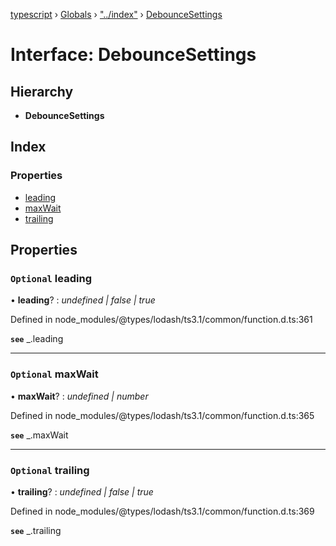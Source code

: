 [typescript](../README.md) › [Globals](../globals.md) › ["../index"](../modules/____index_.md) › [DebounceSettings](____index_.debouncesettings.md)

# Interface: DebounceSettings

## Hierarchy

* **DebounceSettings**

## Index

### Properties

* [leading](____index_.debouncesettings.md#optional-leading)
* [maxWait](____index_.debouncesettings.md#optional-maxwait)
* [trailing](____index_.debouncesettings.md#optional-trailing)

## Properties

### `Optional` leading

• **leading**? : *undefined | false | true*

Defined in node_modules/@types/lodash/ts3.1/common/function.d.ts:361

**`see`** _.leading

___

### `Optional` maxWait

• **maxWait**? : *undefined | number*

Defined in node_modules/@types/lodash/ts3.1/common/function.d.ts:365

**`see`** _.maxWait

___

### `Optional` trailing

• **trailing**? : *undefined | false | true*

Defined in node_modules/@types/lodash/ts3.1/common/function.d.ts:369

**`see`** _.trailing
